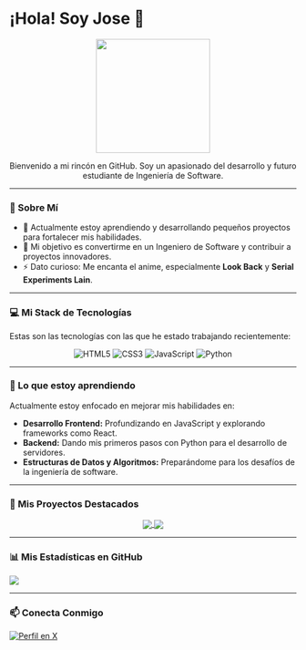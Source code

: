 # ¡Hola! Soy Jose 👋

<p align="center">
  <img src="httpsd://media.giphy.com/media/v1.Y2lkPTc5MGI3NjExajVxYjluYmQ4dHE2d2htZzJodjB4YjJjaWZ6dGdicGk2aWJtczRidyZlcD12MV9pbnRlcm5hbF9naWZfYnlfaWQmY3Q9Zw/M9gbBd9hCsO5tkj6Gv/giphy.gif" width="200" />
</p>

<p align="center">
  Bienvenido a mi rincón en GitHub. Soy un apasionado del desarrollo y futuro estudiante de Ingeniería de Software.
</p>

---

### 🔭 Sobre Mí

-   🌱 Actualmente estoy aprendiendo y desarrollando pequeños proyectos para fortalecer mis habilidades.
-   🚀 Mi objetivo es convertirme en un Ingeniero de Software y contribuir a proyectos innovadores.
-   ⚡ Dato curioso: Me encanta el anime, especialmente **Look Back** y **Serial Experiments Lain**.

---

### 💻 Mi Stack de Tecnologías

Estas son las tecnologías con las que he estado trabajando recientemente:

<p align="center">
  <img src="https://img.shields.io/badge/html5-%23E34F26.svg?style=for-the-badge&logo=html5&logoColor=white" alt="HTML5">
  <img src="https://img.shields.io/badge/css3-%231572B6.svg?style=for-the-badge&logo=css3&logoColor=white" alt="CSS3">
  <img src="https://img.shields.io/badge/javascript-%23323330.svg?style=for-the-badge&logo=javascript&logoColor=%23F7DF1E" alt="JavaScript">
  <img src="https://img.shields.io/badge/python-3670A0?style=for-the-badge&logo=python&logoColor=ffdd54" alt="Python">
</p>

---

### 🌱 Lo que estoy aprendiendo

Actualmente estoy enfocado en mejorar mis habilidades en:

-   **Desarrollo Frontend:** Profundizando en JavaScript y explorando frameworks como React.
-   **Backend:** Dando mis primeros pasos con Python para el desarrollo de servidores.
-   **Estructuras de Datos y Algoritmos:** Preparándome para los desafíos de la ingeniería de software.

---

### 🚀 Mis Proyectos Destacados

<p align="center">
  <a href="https://github.com/JoseGhDark-commits/Petal-Music-V2">
    <img align="center" src="https://github-readme-stats.vercel.app/api/pin/?username=JoseGhDark-commits&repo=Petal-Music-V2&theme=dark" />
  </a>
  <a href="https://github.com/JoseGhDark-commits/WORD-a-PDF-Simple-V2-IU">
    <img align="center" src="https://github-readme-stats.vercel.app/api/pin/?username=JoseGhDark-commits&repo=WORD-a-PDF-Simple-V2-IU&theme=dark" />
  </a>
</p>

---

### 📊 Mis Estadísticas en GitHub

![](https://github-readme-stats.vercel.app/api/top-langs/?username=JoseGhDark-commits&theme=dark&hide_border=false&include_all_commits=true&count_private=false&layout=compact)

---

### 📫 Conecta Conmigo

<a href="https://x.com/ImGhDarkMRT" target="_blank">
    <img src="https://img.shields.io/badge/X-000000?style=for-the-badge&logo=x&logoColor=white" alt="Perfil en X">
</a>
